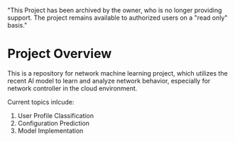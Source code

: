 "This Project has been archived by the owner, who is no longer providing support.  The project remains available to authorized users on a "read only" basis."

# Project Overview
This is a repository for network machine learning project, which utilizes the recent AI model to learn and analyze network behavior, especially for network controller in the cloud environment. 

Current topics inlcude: 
1) User Profile Classification
2) Configuration Prediction
3) Model Implementation
